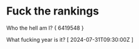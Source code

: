 # Fuck the rankings

Who the hell am I?
{ 6419548 }

What fucking year is it?
[ 2024-07-31T09:30:00Z ]
